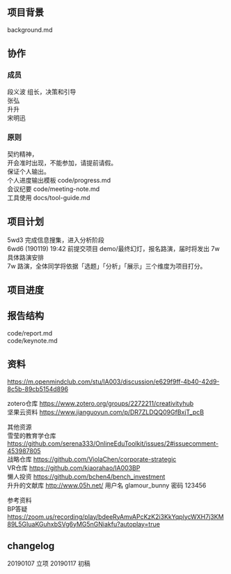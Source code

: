 ## 项目背景  
 background.md  
 
## 协作   
### 成员   
段义波 组长，决策和引导  
张弘  
升升  
宋明迅  

### 原则  
契约精神，  
    开会准时出现，不能参加，请提前请假。  
    保证个人输出。    
个人进度输出模板 code/progress.md  
会议纪要 code/meeting-note.md  
工具使用 docs/tool-guide.md  

## 项目计划  
5wd3 完成信息搜集，进入分析阶段      
6wd6 (190119) 19:42 前提交项目 demo/最终幻灯，报名路演，届时将发出 7w 具体路演安排  
7w 路演，全体同学将依据「选题」「分析」「展示」三个维度为项目打分。   

## 项目进度   

## 报告结构  
code/report.md  
code/keynote.md  

## 资料  
https://m.openmindclub.com/stu/IA003/discussion/e629f9ff-4b40-42d9-8c5b-89cb5154d896  

zotero仓库 https://www.zotero.org/groups/2272211/creativityhub  
坚果云资料 https://www.jianguoyun.com/p/DR7ZLDQQ09GfBxjT_pcB  

其他资源   
雪莹的教育学仓库 https://github.com/serena333/OnlineEduToolkit/issues/2#issuecomment-453987805  
战略仓库 https://github.com/ViolaChen/corporate-strategic   
VR仓库 https://github.com/kiaorahao/IA003BP  
懒人投资 https://github.com/bchen4/bench_investment  
升升的文献库 http://www.05h.net/    用户名 glamour_bunny 密码 123456  

参考资料   
BP答疑 https://zoom.us/recording/play/bdeeRyAmvAPcKzK2i3KkYqplycWXH7j3KM89L5GIuaKGuhxbSVg6yMG5nGNiakfu?autoplay=true

## changelog  
20190107 立项
20190117 初稿


